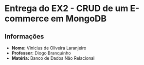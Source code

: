 # Entrega do EX2 - CRUD de um E-commerce em MongoDB

## Informações
- **Nome:** Vinicius de Oliveira Laranjeiro
- **Professor:** Diogo Branquinho
- **Matéria:** Banco de Dados Não Relacional